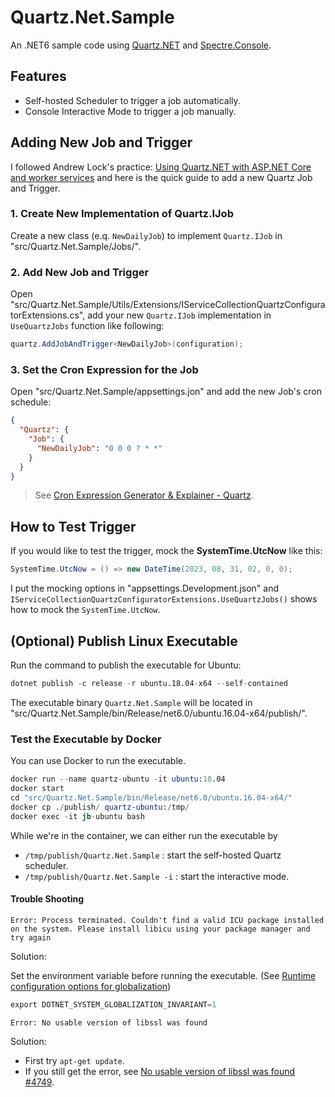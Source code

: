 # Quartz.Net.Sample

An .NET6 sample code using [Quartz.NET](https://github.com/quartznet/quartznet) and [Spectre.Console](https://github.com/spectreconsole/spectre.console).

## Features

- Self-hosted Scheduler to trigger a job automatically. 
- Console Interactive Mode to trigger a job manually. 

## Adding New Job and Trigger

I followed Andrew Lock's practice: [Using Quartz.NET with ASP.NET Core and worker services](https://andrewlock.net/using-quartz-net-with-asp-net-core-and-worker-services/) and here is the quick guide to add a new Quartz Job and Trigger.

### 1. Create New Implementation of Quartz.IJob

Create a new class (e.q. `NewDailyJob`) to implement `Quartz.IJob` in "src/Quartz.Net.Sample/Jobs/".

### 2. Add New Job and Trigger

Open "src/Quartz.Net.Sample/Utils/Extensions/IServiceCollectionQuartzConfiguratorExtensions.cs", add your new `Quartz.IJob` implementation in `UseQuartzJobs` function like following:

```cs
quartz.AddJobAndTrigger<NewDailyJob>(configuration);
```

### 3. Set the Cron Expression for the Job

Open "src/Quartz.Net.Sample/appsettings.jon" and add the new Job's cron schedule:

```json
{
  "Quartz": {
    "Job": {
      "NewDailyJob": "0 0 0 ? * *"
    }
  }
}
```

> See [Cron Expression Generator & Explainer - Quartz](https://www.freeformatter.com/cron-expression-generator-quartz.html).


## How to Test Trigger

If you would like to test the trigger, mock the **SystemTime.UtcNow** like this:

```cs
SystemTime.UtcNow = () => new DateTime(2023, 08, 31, 02, 0, 0);
```

I put the mocking options in "appsettings.Development.json" and `IServiceCollectionQuartzConfiguratorExtensions.UseQuartzJobs()` shows how to mock the `SystemTime.UtcNow`.


## (Optional) Publish Linux Executable

Run the command to publish the executable for Ubuntu:

```s
dotnet publish -c release -r ubuntu.18.04-x64 --self-contained
```

The executable binary `Quartz.Net.Sample` will be located in "src/Quartz.Net.Sample/bin/Release/net6.0/ubuntu.16.04-x64/publish/".

### Test the Executable by Docker

You can use Docker to run the executable.

```s
docker run --name quartz-ubuntu -it ubuntu:18.04
docker start
cd "src/Quartz.Net.Sample/bin/Release/net6.0/ubuntu.16.04-x64/"
docker cp ./publish/ quartz-ubuntu:/tmp/
docker exec -it jb-ubuntu bash

```

While we're in the container, we can either run the executable by
- `/tmp/publish/Quartz.Net.Sample` : start the self-hosted Quartz scheduler.
- `/tmp/publish/Quartz.Net.Sample -i` : start the interactive mode.

#### Trouble Shooting

`Error: Process terminated. Couldn't find a valid ICU package installed on the system. Please install libicu using your package manager and try again`

Solution: 

Set the environment variable before running the executable. (See [Runtime configuration options for globalization](https://learn.microsoft.com/en-us/dotnet/core/runtime-config/globalization))
```s
export DOTNET_SYSTEM_GLOBALIZATION_INVARIANT=1
```

`Error: No usable version of libssl was found`

Solution:

- First try `apt-get update`.
- If you still get the error, see [No usable version of libssl was found #4749](https://github.com/dotnet/core/issues/4749#issuecomment-1200245422).


